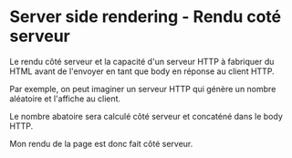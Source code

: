 # Server side rendering - Rendu coté serveur

Le rendu côté serveur et la capacité d'un serveur HTTP à fabriquer du HTML avant de l'envoyer en tant que body en réponse au client HTTP.

Par exemple, on peut imaginer un serveur HTTP qui génère un nombre aléatoire et l'affiche au client. 


Le nombre abatoire sera calculé côté serveur et concaténé dans le body HTTP. 

Mon rendu de la page est donc fait côté serveur.

